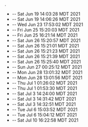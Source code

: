 .
* -- Sat Jun 19 14:03:28 MDT 2021
* -- Sat Jun 19 14:06:26 MDT 2021
* -- Wed Jun 23 17:53:02 MDT 2021
* -- Fri Jun 25 15:20:03 MDT 2021
* -- Fri Jun 25 16:21:14 MDT 2021
* -- Sat Jun 26 15:20:57 MDT 2021
* -- Sat Jun 26 15:21:01 MDT 2021
* -- Sat Jun 26 15:21:23 MDT 2021
* -- Sat Jun 26 15:21:39 MDT 2021
* -- Sat Jun 26 15:25:40 MDT 2021
* -- Sun Jun 27 00:25:12 MDT 2021
* -- Mon Jun 28 13:01:32 MDT 2021
* -- Mon Jun 28 13:01:56 MDT 2021
* -- Thu Jul  1 01:26:02 MDT 2021
* -- Thu Jul  1 01:53:30 MDT 2021
* -- Sat Jul  3 14:24:00 MDT 2021
* -- Sat Jul  3 14:31:42 MDT 2021
* -- Sat Jul  3 14:32:51 MDT 2021
* -- Tue Jul  6 15:03:52 MDT 2021
* -- Tue Jul  6 15:04:12 MDT 2021
* -- Sat Jul 10 16:22:58 MDT 2021
